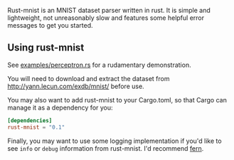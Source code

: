 Rust-mnist is an MNIST dataset parser written in rust. It is simple and lightweight, not 
unreasonably slow and features some helpful error messages to get you started.

Using rust-mnist
----------------

See [examples/perceptron.rs](../blob/master/examples/perceptron.rs) for a rudamentary 
demonstration.


You will need to download and extract the dataset from http://yann.lecun.com/exdb/mnist/ 
before use.

You may also want to add rust-mnist to your Cargo.toml, so that Cargo can manage it as a 
dependency for you:

```TOML
[dependencies]
rust-mnist = "0.1"
```

Finally, you may want to use some logging implementation if you'd like to see `info` or `debug` 
information from rust-mnist. I'd recommend [fern](https://docs.rs/fern/0.5.9/fern/).
